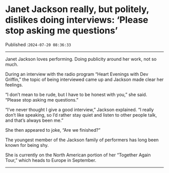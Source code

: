 # Janet Jackson really, but politely, dislikes doing interviews: ‘Please stop asking me questions’

Published :`2024-07-20 08:36:33`

---

Janet Jackson loves performing. Doing publicity around her work, not so much.

During an interview with the radio program “Heart Evenings with Dev Griffin,” the topic of being interviewed came up and Jackson made clear her feelings.

“I don’t mean to be rude, but I have to be honest with you,” she said. “Please stop asking me questions.”

“I’ve never thought I give a good interview,” Jackson explained. “I really don’t like speaking, so I’d rather stay quiet and listen to other people talk, and that’s always been me.”

She then appeared to joke, “Are we finished?”

The youngest member of the Jackson family of performers has long been known for being shy.

She is currently on the North American portion of her “Together Again Tour,” which heads to Europe in September.

---

